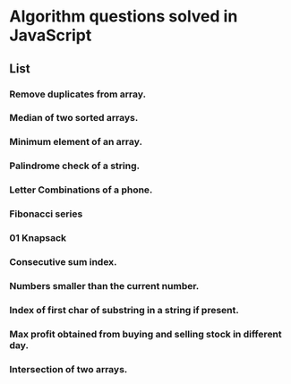 # Algorithm questions solved in JavaScript

## List

### Remove duplicates from array.

### Median of two sorted arrays.

### Minimum element of an array.

### Palindrome check of a string.

### Letter Combinations of a phone.

### Fibonacci series

### 01 Knapsack

### Consecutive sum index.

### Numbers smaller than the current number.

### Index of first char of substring in a string if present.

### Max profit obtained from buying and selling stock in different day.

### Intersection of two arrays.
